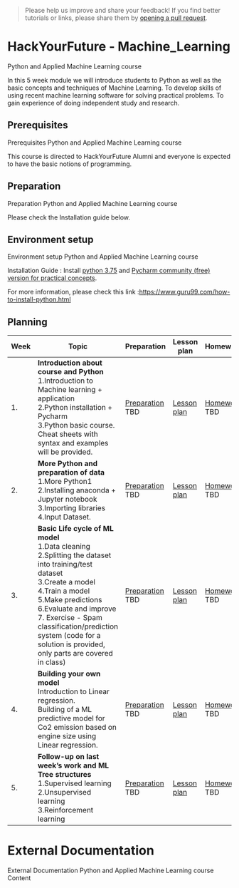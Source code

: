 
> Please help us improve and share your feedback! If you find better tutorials
or links, please share them by [opening a pull request](https://github.com/HackYourFuture-CPH/Machine_Learning/pulls).

# HackYourFuture - Machine_Learning
Python and Applied Machine Learning course

In this 5 week module we will introduce students to Python as well as the basic concepts and techniques of Machine Learning. To develop skills of using recent machine learning software for solving practical problems. To gain experience of doing independent study and research.


## Prerequisites

Prerequisites Python and Applied Machine Learning course

This course is directed to HackYourFuture Alumni and everyone is expected to have the basic notions of programming.

## Preparation

Preparation Python and Applied Machine Learning course

Please check the Installation guide below. 

## Environment setup

Environment setup Python and Applied Machine Learning course

Installation Guide : Install [python 3.75](https://www.python.org/downloads/release/python-375/) and [Pycharm community (free) version for practical concepts](https://www.jetbrains.com/pycharm/download/). 

For more information, please check this link :https://www.guru99.com/how-to-install-python.html


## Planning
| Week | Topic                                                                                                             | Preparation                         | Lesson plan                         | Homework                      |
| ---- | ----------------------------------------------------------------------------------------------------------------- | ----------------------------------- | ----------------------------------- | ----------------------------- |
| 1.   | **Introduction about course and Python** <br>  1.Introduction to Machine learning + application <br> 2.Python installation + Pycharm <br>  3.Python basic course.  Cheat sheets with syntax and examples will be provided. | [Preparation](week1/preparation.md) TBD | [Lesson plan](week1/lesson-plan.md) | [Homework](week1/homework.md) TBD |
| 2.   | **More Python and preparation of data** <br>  1.More Python1 <br> 2.Installing anaconda + Jupyter notebook <br> 3.Importing libraries <br> 4.Input Dataset. | [Preparation](week2/preparation.md) TBD | [Lesson plan](week2/lesson-plan.md) | [Homework](week2/homework.md) TBD |
| 3.   | **Basic Life cycle of ML model** <br> 1.Data cleaning <br> 2.Splitting the dataset into training/test dataset <br> 3.Create a model <br> 4.Train a model <br> 5.Make predictions <br> 6.Evaluate and improve <br> 7. Exercise - Spam classification/prediction system (code for a solution is provided, only parts are covered in class) <br> | [Preparation](week3/preparation.md) TBD | [Lesson plan](week3/lesson-plan.md) | [Homework](week3/homework.md) TBD |
| 4.   | **Building your own model** <br>  Introduction to Linear regression.  <br>  Building of a ML predictive model for Co2 emission based on engine size using Linear regression. <br> | [Preparation](week4/preparation.md) TBD | [Lesson plan](week4/lesson-plan.md) | [Homework](week4/homework.md) TBD |
| 5.   | **Follow-up on last week’s work and ML Tree structures** <br> 1.Supervised learning <br>  2.Unsupervised learning <br> 3.Reinforcement learning | [Preparation](week5/preparation.md) TBD | [Lesson plan](week4/lesson-plan.md) | [Homework](week4/homework.md) TBD |


# External Documentation 

External Documentation Python and Applied Machine Learning course
 Content
